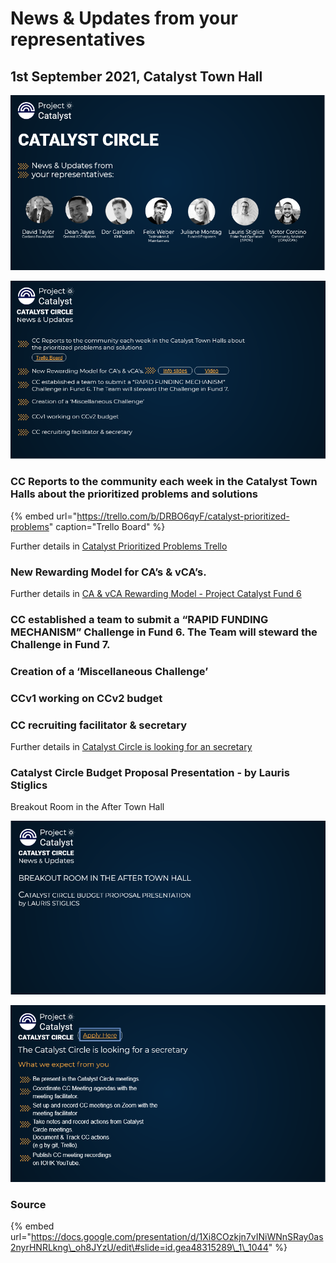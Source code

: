 # News & Updates from your representatives

## 1st September 2021, Catalyst Town Hall

![](../.gitbook/assets/2021-09-01-6-.png)

![](../.gitbook/assets/2021-09-01-7-.png)

### CC Reports to the community each week in the Catalyst Town Halls about the prioritized problems and solutions

{% embed url="https://trello.com/b/DRBO6qyF/catalyst-prioritized-problems" caption="Trello Board" %}

Further details in [Catalyst Prioritized Problems Trello](https://catalyst-swarm.gitbook.io/catalyst-circle/activities/catalyst-prioritized-problems-trello)

### New Rewarding Model for CA’s & vCA’s.

Further details in [CA & vCA Rewarding Model - Project Catalyst Fund 6](https://catalyst-swarm.gitbook.io/catalyst-circle/community-advisors/community-advisor-activity#27th-august-2021-ca-and-vca-rewarding-model-project-catalyst-fund-6)

### CC established a team to submit a “RAPID FUNDING MECHANISM” Challenge in Fund 6. The Team will steward the Challenge in Fund 7.

### Creation of a ‘Miscellaneous Challenge’

### CCv1 working on CCv2 budget

### CC recruiting facilitator & secretary

Further details in [Catalyst Circle is looking for an secretary](https://catalyst-swarm.gitbook.io/catalyst-circle/activities/resourcing#catalyst-circle-is-looking-for-an-secretary)

### Catalyst Circle Budget Proposal Presentation - by Lauris Stiglics 

Breakout Room in the After Town Hall

![](../.gitbook/assets/2021-09-01-8-.png)



![](../.gitbook/assets/2021-09-01-5-.png)

### Source

{% embed url="https://docs.google.com/presentation/d/1Xi8COzkjn7vINiWNnSRay0as2nyrHNRLkng\_oh8JYzU/edit\#slide=id.gea48315289\_1\_1044" %}



